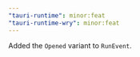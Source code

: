 ```yaml
---
"tauri-runtime": minor:feat
"tauri-runtime-wry": minor:feat
---
```


Added the `Opened` variant to `RunEvent`.

